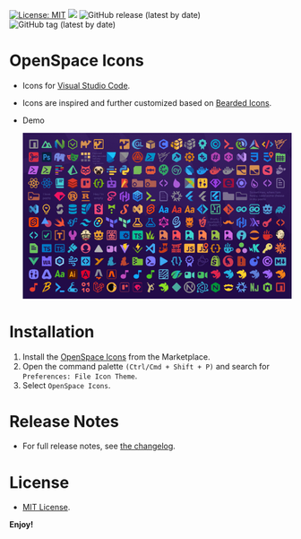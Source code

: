 [![License: MIT](https://img.shields.io/badge/License-MIT-yellow.svg)](https://opensource.org/licenses/MIT)
![](https://github.com/hunqng/openspace-icons/actions/workflows/publish.yml/badge.svg)
![GitHub release (latest by date)](https://img.shields.io/github/v/release/hunqng/openspace-icons)
![GitHub tag (latest by date)](https://img.shields.io/github/v/tag/hunqng/openspace-icons)

# OpenSpace Icons
  * Icons for [Visual Studio Code](https://code.visualstudio.com/).
  * Icons are inspired and further customized based on [Bearded Icons](https://github.com/BeardedBear/bearded-icons).
  * Demo  

    ![alt demo](images/demo.png)

# Installation
  1. Install the [OpenSpace Icons](https://marketplace.visualstudio.com/items?itemName=OpenSpace.openspace-icons) from the Marketplace.
  2. Open the command palette `(Ctrl/Cmd + Shift + P)` and search for `Preferences: File Icon Theme`.
  3. Select `OpenSpace Icons`.

# Release Notes
  * For full release notes, see [the changelog](https://github.com/hunqng/openspace-icons/blob/main/docs/CHANGELOG.md).

# License
  * [MIT License](https://github.com/hunqng/openspace-icons/blob/main/LICENSE).

**Enjoy!**
